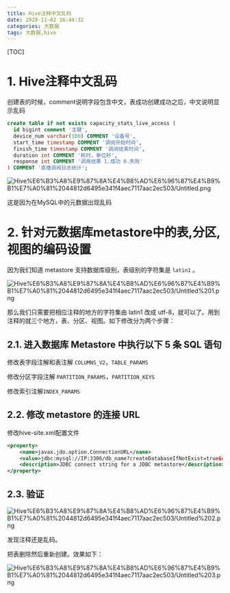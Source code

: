 ```yaml
---
title: Hive注释中文乱码
date: 2020-11-02 16:44:32
categories: 大数据
tags: 大数据,hive
---
```


[TOC]

# 1. Hive注释中文乱码

创建表的时候，comment说明字段包含中文，表成功创建成功之后，中文说明显示乱码

```sql
create table if not exists capacity_stats_live_access (
  id bigint comment '主键',
  device_num varchar(100) COMMENT '设备号',
  start_time timestamp COMMENT '调阅开始时间',
  finish_time timestamp COMMENT '调阅结束时间',
  duration int COMMENT '耗时，单位秒',
  response int COMMENT '调用结果 1.成功 0.失败'
) COMMENT '直播调阅日志统计';
```

![Hive%E6%B3%A8%E9%87%8A%E4%B8%AD%E6%96%87%E4%B9%B1%E7%A0%81%2044812d6495e341f4aec7117aac2ec503/Untitled.png](https://gitee.com/littlefxc/oss/raw/master/images/hive中文注释乱码.png)

这是因为在MySQL中的元数据出现乱码

# 2. 针对元数据库metastore中的表,分区,视图的编码设置

因为我们知道 metastore 支持数据库级别，表级别的字符集是 `latin1` 。

![Hive%E6%B3%A8%E9%87%8A%E4%B8%AD%E6%96%87%E4%B9%B1%E7%A0%81%2044812d6495e341f4aec7117aac2ec503/Untitled%201.png](https://gitee.com/littlefxc/oss/raw/master/images/Untitled%201-20201102170449594.png)

那么我们只需要把相应注释的地方的字符集由 latin1 改成 utf-8，就可以了。用到注释的就三个地方，表、分区、视图。如下修改分为两个步骤：

## 2.1. 进入数据库 Metastore 中执行以下 5 条 SQL 语句

修改表字段注解和表注解 `COLUMNS_V2`，`TABLE_PARAMS` 

修改分区字段注解 `PARTITION_PARAMS`，`PARTITION_KEYS` 

修改索引注解`INDEX_PARAMS` 

## 2.2. 修改 metastore 的连接 URL

修改hive-site.xml配置文件

```xml
<property>
    <name>javax.jdo.option.ConnectionURL</name>
    <value>jdbc:mysql://IP:3306/db_name?createDatabaseIfNotExist=true&useUnicode=true&characterEncoding=UTF-8</value>
    <description>JDBC connect string for a JDBC metastore</description>
</property>
```

## 2.3. 验证

![Hive%E6%B3%A8%E9%87%8A%E4%B8%AD%E6%96%87%E4%B9%B1%E7%A0%81%2044812d6495e341f4aec7117aac2ec503/Untitled%202.png](https://gitee.com/littlefxc/oss/raw/master/images/Untitled%202-20201102170449708.png)

发现注释还是乱码。

把表删除然后重新创建。效果如下：

![Hive%E6%B3%A8%E9%87%8A%E4%B8%AD%E6%96%87%E4%B9%B1%E7%A0%81%2044812d6495e341f4aec7117aac2ec503/Untitled%203.png](https://gitee.com/littlefxc/oss/raw/master/images/Untitled%203-20201102170449863.png)